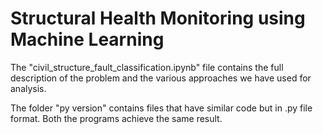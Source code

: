 # Structural Health Monitoring using Machine Learning
The "civil_structure_fault_classification.ipynb" file contains the full description of the problem and the various approaches we have used for analysis. 

The folder "py version" contains files that have similar code but in .py file format. 
Both the programs achieve the same result.
